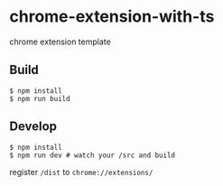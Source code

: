 # chrome-extension-with-ts

chrome extension template

## Build

```
$ npm install
$ npm run build
```

## Develop

```
$ npm install
$ npm run dev # watch your /src and build
```

register `/dist` to `chrome://extensions/`
